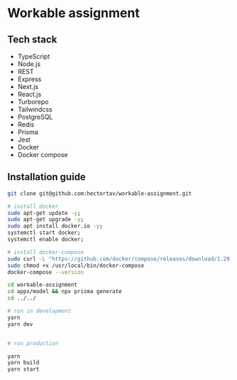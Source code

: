 # Workable assignment

## Tech stack

-   TypeScript
-   Node.js
-   REST
-   Express
-   Next.js
-   React.js
-   Turborepo
-   Tailwindcss
-   PostgreSQL
-   Redis
-   Prisma
-   Jest
-   Docker
-   Docker compose

## Installation guide

```bash
git clone git@github.com:hectortav/workable-assignment.git

# install docker
sudo apt-get update -y;
sudo apt-get upgrade -y;
sudo apt install docker.io -y;
systemctl start docker;
systemctl enable docker;

# install docker-compose
sudo curl -L "https://github.com/docker/compose/releases/download/1.29.2/docker-compose-$(uname -s)-$(uname -m)" -o /usr/local/bin/docker-compose
sudo chmod +x /usr/local/bin/docker-compose
docker-compose --version

cd workable-assignment
cd apps/model && npx prisma generate
cd ../../

# run in development
yarn
yarn dev


# run production

yarn
yarn build
yarn start
```
